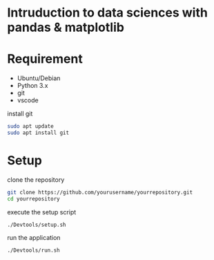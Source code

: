 # Intruduction to data sciences with pandas & matplotlib

# Requirement 

- Ubuntu/Debian
- Python 3.x
- git   
- vscode

install git
```bash
sudo apt update
sudo apt install git
```

# Setup

clone the repository
```bash
git clone https://github.com/yourusername/yourrepository.git
cd yourrepository
```

execute the setup script
```bash
./Devtools/setup.sh
```

run the application
```bash
./Devtools/run.sh
```

